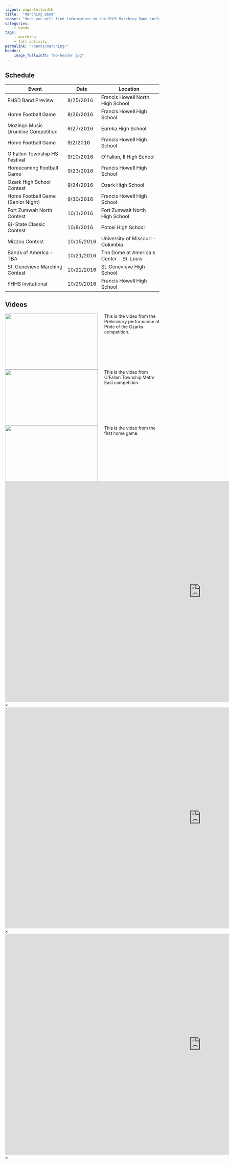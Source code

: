 ```yaml
---
layout: page-fullwidth
title:  "Marching Band"
teaser: "Here you will find information on the FHHS Marching Band including the schedule and videos."
categories:
    - bands
tags:
    - marching
    - fall activity
permalink: "/bands/marching/"
header:
    image_fullwidth: "mb-header.jpg"
---
```


## Schedule

Event | Date | Location
--- | --- | ---
FHSD Band Preview | 8/25/2016 | Francis Howell North High School
Home Football Game | 8/26/2016 | Francis Howell High School
Mozingo Music Drumline Competition | 8/27/2016 | Eureka High School
Home Football Game | 9/2/2016 | Francis Howell High School
O'Fallon Township HS Festival | 9/10/2016 | O'Fallon, Il High School
Homecoming Football Game | 9/23/2016 | Francis Howell High School
Ozark High School Contest | 9/24/2016 | Ozark High School
Home Football Game (Senior Night) | 9/30/2016 | Francis Howell High School
Fort Zumwalt North Contest | 10/1/2016 | Fort Zumwalt North High School
Bi-State Classic Contest | 10/8/2016 | Potosi High School
Mizzou Contest | 10/15/2016 | University of Missouri - Columbia
Bands of America - TBA | 10/21/2016 | The Dome at America's Center - St. Louis
St. Genevieve Marching Contest | 10/22/2016 | St. Genevieve High School
FHHS Invitational | 10/29/2016 | Francis Howell High School


## Videos
<div class="row">
  <div class="large-4 columns">
      <a href="#" data-reveal-id="videoModal1"><img src="https://i.ytimg.com/vi/D2EBdVEQKe0/hqdefault.jpg" width="303" height="182" alt=""/></a>
      This is the video from the Preliminary performance at Pride of the Ozarks competition.
  </div>
  <div class="large-4 columns">
      <a href="#" data-reveal-id="videoModal2"><img src="https://i.ytimg.com/vi/vjQ5kBxKHdE/maxresdefault.jpg" width="303" height="182" alt=""/></a>
      This is the video from O'Fallon Township Metro East competition.
  </div>
  <div class="large-4 columns">
      <a href="#" data-reveal-id="videoModal3"><img src="https://i.ytimg.com/vi/Pxw4wvZTcEY/hqdefault.jpg" width="303" height="182" alt=""/></a>
      This is the video from the first home game.
  </div>
</div>
<div id="videoModal1" class="reveal-modal large" data-reveal="">
  <div class="flex-video widescreen vimeo" style="display: block;">
    <iframe width="1280" height="720" src="https://www.youtube.com/embed/D2EBdVEQKe0" frameborder="0" allowfullscreen></iframe>
  </div>
  <a class="close-reveal-modal">&#215;</a>
</div>
<div id="videoModal2" class="reveal-modal large" data-reveal="">
  <div class="flex-video widescreen vimeo" style="display: block;">
    <iframe width="1280" height="720" src="https://www.youtube.com/embed/vjQ5kBxKHdE" frameborder="0" allowfullscreen></iframe>
  </div>
  <a class="close-reveal-modal">&#215;</a>
</div>
<div id="videoModal3" class="reveal-modal large" data-reveal="">
  <div class="flex-video widescreen vimeo" style="display: block;">
    <iframe width="1280" height="720" src="https://www.youtube.com/embed/Pxw4wvZTcEY" frameborder="0" allowfullscreen></iframe>
  </div>
  <a class="close-reveal-modal">&#215;</a>
</div>
